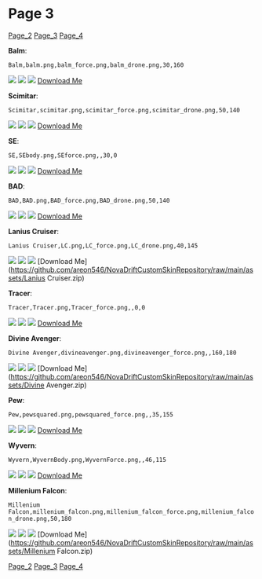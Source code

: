 # Page 3
[Page_2](./Page_2.md)
[Page_3](./Page_3.md)
[Page_4](./Page_4.md)

**Balm**: []()

`Balm,balm.png,balm_force.png,balm_drone.png,30,160`

![](https://github.com/areon546/NovaDriftCustomSkinRepository/raw/main/custom_skins/balm.png)
![](https://github.com/areon546/NovaDriftCustomSkinRepository/raw/main/custom_skins/balm_force.png)
![](https://github.com/areon546/NovaDriftCustomSkinRepository/raw/main/custom_skins/balm_drone.png)
[Download Me](https://github.com/areon546/NovaDriftCustomSkinRepository/raw/main/assets/Balm.zip)


**Scimitar**: []()

`Scimitar,scimitar.png,scimitar_force.png,scimitar_drone.png,50,140`

![](https://github.com/areon546/NovaDriftCustomSkinRepository/raw/main/custom_skins/scimitar.png)
![](https://github.com/areon546/NovaDriftCustomSkinRepository/raw/main/custom_skins/scimitar_force.png)
![](https://github.com/areon546/NovaDriftCustomSkinRepository/raw/main/custom_skins/scimitar_drone.png)
[Download Me](https://github.com/areon546/NovaDriftCustomSkinRepository/raw/main/assets/Scimitar.zip)


**SE**: []()

`SE,SEbody.png,SEforce.png,,30,0`

![](https://github.com/areon546/NovaDriftCustomSkinRepository/raw/main/custom_skins/SEbody.png)
![](https://github.com/areon546/NovaDriftCustomSkinRepository/raw/main/custom_skins/SEforce.png)
![](https://github.com/areon546/NovaDriftCustomSkinRepository/raw/main/custom_skins/)
[Download Me](https://github.com/areon546/NovaDriftCustomSkinRepository/raw/main/assets/SE.zip)


**BAD**: []()

`BAD,BAD.png,BAD_force.png,BAD_drone.png,50,140`

![](https://github.com/areon546/NovaDriftCustomSkinRepository/raw/main/custom_skins/BAD.png)
![](https://github.com/areon546/NovaDriftCustomSkinRepository/raw/main/custom_skins/BAD_force.png)
![](https://github.com/areon546/NovaDriftCustomSkinRepository/raw/main/custom_skins/BAD_drone.png)
[Download Me](https://github.com/areon546/NovaDriftCustomSkinRepository/raw/main/assets/BAD.zip)


**Lanius Cruiser**: []()

`Lanius Cruiser,LC.png,LC_force.png,LC_drone.png,40,145`

![](https://github.com/areon546/NovaDriftCustomSkinRepository/raw/main/custom_skins/LC.png)
![](https://github.com/areon546/NovaDriftCustomSkinRepository/raw/main/custom_skins/LC_force.png)
![](https://github.com/areon546/NovaDriftCustomSkinRepository/raw/main/custom_skins/LC_drone.png)
[Download Me](https://github.com/areon546/NovaDriftCustomSkinRepository/raw/main/assets/Lanius Cruiser.zip)


**Tracer**: []()

`Tracer,Tracer.png,Tracer_force.png,,0,0`

![](https://github.com/areon546/NovaDriftCustomSkinRepository/raw/main/custom_skins/Tracer.png)
![](https://github.com/areon546/NovaDriftCustomSkinRepository/raw/main/custom_skins/Tracer_force.png)
![](https://github.com/areon546/NovaDriftCustomSkinRepository/raw/main/custom_skins/)
[Download Me](https://github.com/areon546/NovaDriftCustomSkinRepository/raw/main/assets/Tracer.zip)


**Divine Avenger**: []()

`Divine Avenger,divineavenger.png,divineavenger_force.png,,160,180`

![](https://github.com/areon546/NovaDriftCustomSkinRepository/raw/main/custom_skins/divineavenger.png)
![](https://github.com/areon546/NovaDriftCustomSkinRepository/raw/main/custom_skins/divineavenger_force.png)
![](https://github.com/areon546/NovaDriftCustomSkinRepository/raw/main/custom_skins/)
[Download Me](https://github.com/areon546/NovaDriftCustomSkinRepository/raw/main/assets/Divine Avenger.zip)


**Pew**: []()

`Pew,pewsquared.png,pewsquared_force.png,,35,155`

![](https://github.com/areon546/NovaDriftCustomSkinRepository/raw/main/custom_skins/pewsquared.png)
![](https://github.com/areon546/NovaDriftCustomSkinRepository/raw/main/custom_skins/pewsquared_force.png)
![](https://github.com/areon546/NovaDriftCustomSkinRepository/raw/main/custom_skins/)
[Download Me](https://github.com/areon546/NovaDriftCustomSkinRepository/raw/main/assets/Pew.zip)


**Wyvern**: []()

`Wyvern,WyvernBody.png,WyvernForce.png,,46,115`

![](https://github.com/areon546/NovaDriftCustomSkinRepository/raw/main/custom_skins/WyvernBody.png)
![](https://github.com/areon546/NovaDriftCustomSkinRepository/raw/main/custom_skins/WyvernForce.png)
![](https://github.com/areon546/NovaDriftCustomSkinRepository/raw/main/custom_skins/)
[Download Me](https://github.com/areon546/NovaDriftCustomSkinRepository/raw/main/assets/Wyvern.zip)


**Millenium Falcon**: []()

`Millenium Falcon,millenium_falcon.png,millenium_falcon_force.png,millenium_falcon_drone.png,50,180`

![](https://github.com/areon546/NovaDriftCustomSkinRepository/raw/main/custom_skins/millenium_falcon.png)
![](https://github.com/areon546/NovaDriftCustomSkinRepository/raw/main/custom_skins/millenium_falcon_force.png)
![](https://github.com/areon546/NovaDriftCustomSkinRepository/raw/main/custom_skins/millenium_falcon_drone.png)
[Download Me](https://github.com/areon546/NovaDriftCustomSkinRepository/raw/main/assets/Millenium Falcon.zip)

[Page_2](./Page_2.md)
[Page_3](./Page_3.md)
[Page_4](./Page_4.md)
